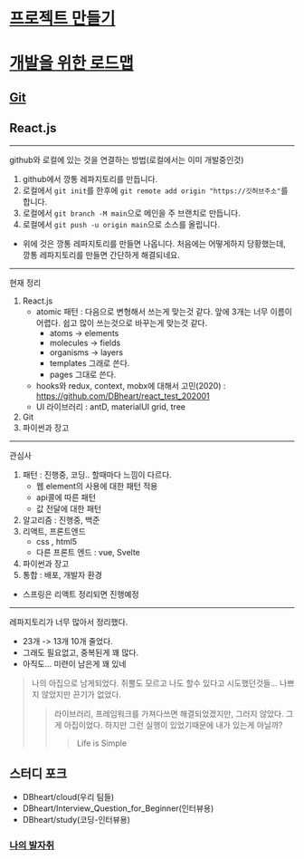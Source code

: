 # [프로젝트 만들기](./pratice_coding)
# [개발을 위한 로드맵](./loadmap_temp.md)
## [Git](tools/git/)
## React.js

---
github와 로컬에 있는 것을 연결하는 방법(로컬에서는 이미 개발중인것)
1. github에서 깡통 레파지토리를 만듭니다.
2. 로컬에서 `git init`를 한후에 `git remote add origin "https://깃허브주소"`를 합니다.
3. 로컬에서 `git branch -M main`으로 메인을 주 브랜치로 만듭니다.
4. 로컬에서 `git push -u origin main`으로 소스를 올립니다.

* 위에 것은 깡통 레파지토리를 만들면 나옵니다. 처음에는 어떻게하지 당황했는데, 깡통 레파지토리를 만들면 간단하게 해결되네요.

---

현재 정리
1. React.js
   - atomic 패턴 : 다음으로 변형해서 쓰는게 맞는것 같다. 앞에 3개는 너무 이름이 어렵다. 쉽고 많이 쓰는것으로 바꾸는게 맞는것 같다.
     - atoms -> elements 
     - molecules -> fields
     - organisms -> layers
     -  templates 그래로 쓴다.
     -  pages 그대로 쓴다.
   -  hooks와 redux, context, mobx에 대해서 고민(2020) : https://github.com/DBheart/react_test_202001
   -  UI 라이브러리 : antD, materialUI grid, tree
2. Git
3. 파이썬과 장고

---

관심사
1. 패턴 : 진행중, 코딩.. 할때마다 느낌이 다르다.
   - 웹 element의 사용에 대한 패턴 적용
   - api콜에 따른 패턴
   - 값 전달에 대한 패턴
3. 알고리즘 : 진행중, 백준
4. 리액트, 프론트엔드
   - css , html5
   - 다른 프론트 엔드 : vue, Svelte
5. 파이썬과 장고 
6. 통합 : 배포, 개발자 환경
* 스프링은 리액트 정리되면 진행예정

---

레파지토리가 너무 많아서 정리했다.
- 23개 -> 13개 10개 줄었다. 
- 그래도 필요없고, 중복된게 꽤 많다.
- 아직도... 미련이 남은게 꽤 있네

>  나의 아집으로 남게되었다. 쥐뿔도 모르고 나도 할수 있다고 시도했던것들... 나쁘지 않았지만 끈기가 없었다. 
>> 라이브러리, 프레임워크를 가져다쓰면 해결되었겠지만, 그러지 않았다. 그게 아집이었다. 하지만 그런 실행이 있었기때문에 내가 있는게 아닐까?
>>> Life is Simple

## 스터디 포크
- DBheart/cloud(우리 팀들)
- DBheart/Interview_Question_for_Beginner(인터뷰용)
- DBheart/study(코딩-인터뷰용)

### [나의 발자취](./traces_me.md)
